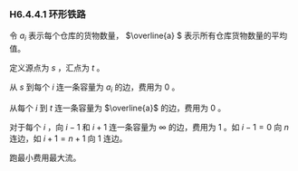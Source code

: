 ### H6.4.4.1 环形铁路

令 $a_i$ 表示每个仓库的货物数量， $\overline{a} $ 表示所有仓库货物数量的平均值。

定义源点为 $s$ ，汇点为 $t$ 。

从 $s$ 到每个 $i$ 连一条容量为 $a_i$ 的边，费用为 $0$ 。

从每个 $i$ 到 $t$ 连一条容量为 $\overline{a}$ 的边，费用为 $0$ 。

对于每个 $i$ ，向 $i-1$ 和 $i+1$ 连一条容量为 $\infty$ 的边，费用为 $1$ 。如 $i-1=0$ 向 $n$ 连边，如 $i+1=n+1$ 向 $1$ 连边。

跑最小费用最大流。